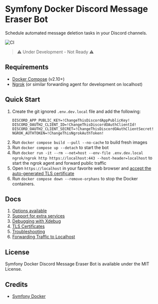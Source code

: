 # Symfony Docker Discord Message Eraser Bot

Schedule automated message deletion tasks in your Discord channels.

![CI](https://github.com/kidthales/symfony-docker-discord-message-eraser-bot/workflows/CI/badge.svg)

> ⚠️ Under Development - Not Ready ⚠️

## Requirements

- [Docker Compose](https://docs.docker.com/compose/install/) (v2.10+)
- [Ngrok](https://ngrok.com/) (or similar forwarding agent for development on localhost)

## Quick Start

1. Create the git ignored `.env.dev.local` file and add the following:
    ```dotenv
    DISCORD_APP_PUBLIC_KEY=!ChangeThisDiscordAppPublicKey!
    DISCORD_OAUTH2_CLIENT_ID=!ChangeThisDiscordOAuthClientId!
    DISCORD_OAUTH2_CLIENT_SECRET=!ChangeThisDiscordOAuthClientSecret!
    NGROK_AUTHTOKEN=!ChangeThisNgrokAuthToken!
    ```
2. Run `docker compose build --pull --no-cache` to build fresh images
3. Run `docker compose up --detach` to start the bot
4. Run `docker run -it --rm --net=host --env-file .env.dev.local ngrok/ngrok http https://localhost:443 --host-header=localhost` to start the ngrok agent and forward public traffic
5. Open `https://localhost` in your favorite web browser and [accept the auto-generated TLS certificate](https://stackoverflow.com/a/15076602/1352334)
6. Run `docker compose down --remove-orphans` to stop the Docker containers.

## Docs

1. [Options available](docs/options.md)
2. [Support for extra services](docs/extra-services.md)
3. [Debugging with Xdebug](docs/xdebug.md)
4. [TLS Certificates](docs/tls.md)
5. [Troubleshooting](docs/troubleshooting.md)
6. [Forwarding Traffic to Localhost](docs/forwarding.md)

## License

Symfony Docker Discord Message Eraser Bot is available under the MIT License.

## Credits

- [Symfony Docker](https://github.com/dunglas/symfony-docker)
